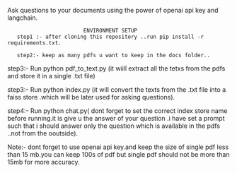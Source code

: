 Ask questions to your documents using the power of openai api key and langchain.


                            ENVIRONMENT SETUP
       step1 :- after cloning this repository ..run pip install -r requirements.txt.

       step2:- keep as many pdfs u want to keep in the docs folder..

step3:- Run python pdf_to_text.py (it wiill extract all the tetxs from the pdfs and store it in a single .txt file)

step3:- Run python index.py (it will convert the  texts from the .txt file into a faiss store .which will be later used for asking questions).

step4:- Run python chat.py( dont forget to set the correct index store name before running.it is give u the answer of your question .i have set a prompt such that i should answer only the question which is available in the pdfs ..not from the ooutside).

Note:- dont forget to use openai api key.and keep the size of single pdf less than 15 mb.you can keep 100s of pdf but single pdf should not be more than 15mb for more accuracy.
